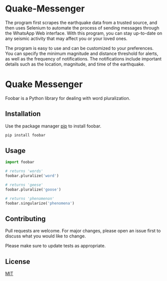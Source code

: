 # Quake-Messenger

The program first scrapes the earthquake data from a trusted source, and then uses Selenium to automate the process of sending messages through the WhatsApp Web interface. With this program, you can stay up-to-date on any seismic activity that may affect you or your loved ones.

The program is easy to use and can be customized to your preferences. You can specify the minimum magnitude and distance threshold for alerts, as well as the frequency of notifications. The notifications include important details such as the location, magnitude, and time of the earthquake.


# Quake Messenger

Foobar is a Python library for dealing with word pluralization.

## Installation

Use the package manager [pip](https://pip.pypa.io/en/stable/) to install foobar.

```bash
pip install foobar
```

## Usage

```python
import foobar

# returns 'words'
foobar.pluralize('word')

# returns 'geese'
foobar.pluralize('goose')

# returns 'phenomenon'
foobar.singularize('phenomena')
```

## Contributing

Pull requests are welcome. For major changes, please open an issue first
to discuss what you would like to change.

Please make sure to update tests as appropriate.

## License

[MIT](https://choosealicense.com/licenses/mit/)
